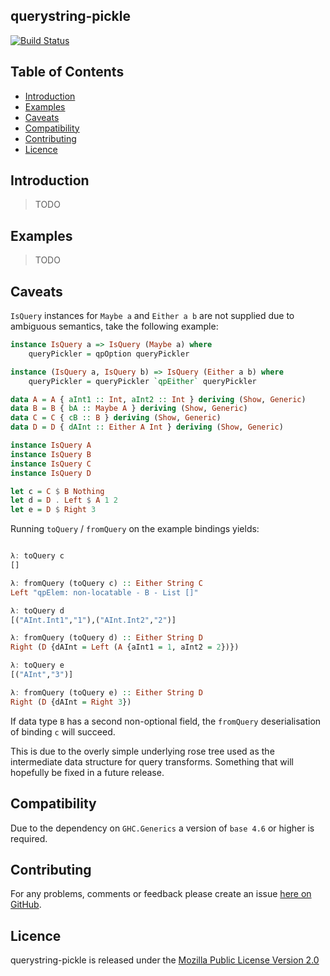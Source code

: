 ## querystring-pickle

[![Build Status](https://secure.travis-ci.org/brendanhay/querystring-pickle.png)](http://travis-ci.org/brendanhay/querystring-pickle)


## Table of Contents

* [Introduction](#introduction)
* [Examples](#examples)
* [Caveats](#caveats)
* [Compatibility](#compatibility)
* [Contributing](#contributing)
* [Licence](#licence)


## Introduction

> TODO


## Examples

> TODO


## Caveats

`IsQuery` instances for `Maybe a` and `Either a b` are not supplied due to
ambiguous semantics, take the following example:

```haskell
instance IsQuery a => IsQuery (Maybe a) where
    queryPickler = qpOption queryPickler

instance (IsQuery a, IsQuery b) => IsQuery (Either a b) where
    queryPickler = queryPickler `qpEither` queryPickler

data A = A { aInt1 :: Int, aInt2 :: Int } deriving (Show, Generic)
data B = B { bA :: Maybe A } deriving (Show, Generic)
data C = C { cB :: B } deriving (Show, Generic)
data D = D { dAInt :: Either A Int } deriving (Show, Generic)

instance IsQuery A
instance IsQuery B
instance IsQuery C
instance IsQuery D

let c = C $ B Nothing
let d = D . Left $ A 1 2
let e = D $ Right 3
```

Running `toQuery` / `fromQuery` on the example bindings yields:

```haskell

λ: toQuery c
[]

λ: fromQuery (toQuery c) :: Either String C
Left "qpElem: non-locatable - B - List []"

λ: toQuery d
[("AInt.Int1","1"),("AInt.Int2","2")]

λ: fromQuery (toQuery d) :: Either String D
Right (D {dAInt = Left (A {aInt1 = 1, aInt2 = 2})})

λ: toQuery e
[("AInt","3")]

λ: fromQuery (toQuery e) :: Either String D
Right (D {dAInt = Right 3})

```

If data type `B` has a second non-optional field, the `fromQuery` deserialisation
of binding `c` will succeed.

This is due to the overly simple underlying rose tree used
as the intermediate data structure for query transforms.
Something that will hopefully be fixed in a future release.


## Compatibility

Due to the dependency on `GHC.Generics` a version of `base 4.6` or higher is required.


## Contributing

For any problems, comments or feedback please create an issue [here on GitHub](github.com/brendanhay/querystring-pickle/issues).


## Licence

querystring-pickle is released under the [Mozilla Public License Version 2.0](http://www.mozilla.org/MPL/)
